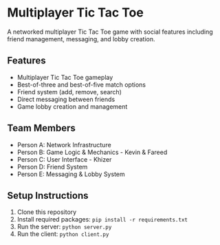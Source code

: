 # Multiplayer Tic Tac Toe

A networked multiplayer Tic Tac Toe game with social features including friend management, messaging, and lobby creation.

## Features
- Multiplayer Tic Tac Toe gameplay
- Best-of-three and best-of-five match options
- Friend system (add, remove, search)
- Direct messaging between friends
- Game lobby creation and management

## Team Members
- Person A: Network Infrastructure
- Person B: Game Logic & Mechanics - Kevin & Fareed
- Person C: User Interface - Khizer
- Person D: Friend System
- Person E: Messaging & Lobby System

## Setup Instructions
1. Clone this repository
2. Install required packages: `pip install -r requirements.txt`
3. Run the server: `python server.py`
4. Run the client: `python client.py`
